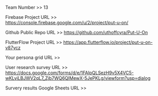 Team Number >> 13

Firebase Project URL >> https://console.firebase.google.com/u/2/project/put-u-on/

Github Public Repo URL >> https://github.com/uthoffcyra/Put-U-On

FlutterFlow Project URL >> https://app.flutterflow.io/project/put-u-on-v87ycz

Your persona grid URL >> 

User research survey URL >> https://docs.google.com/forms/d/e/1FAIpQLSezH9v5X4VC5-wKLyiLBJWV2qL7_Zjb7WQ6QIMewX-5JePKLg/viewform?usp=dialog

Survery results Google Sheets URL >> 
